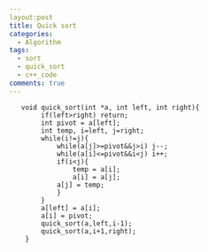 ```yaml
---
layout:post
title: Quick sort
categories:
  - Algorithm
tags:
  - sort
  - quick_sort
  - c++_code
comments: true
---
```


       void quick_sort(int *a, int left, int right){
    		if(left>right) return;
    		int pivot = a[left];
    		int temp, i=left, j=right;
    		while(i!=j){
    			while(a[j]>=pivot&&j>i) j--;
    			while(a[i]<=pivot&&i<j) i++;
    			if(i<j){
    				temp = a[i];
    				a[i] = a[j];
    			a[j] = temp;
    			}
    		}
    		a[left] = a[i];
    		a[i] = pivot;
    		quick_sort(a,left,i-1);
    		quick_sort(a,i+1,right);
    	}